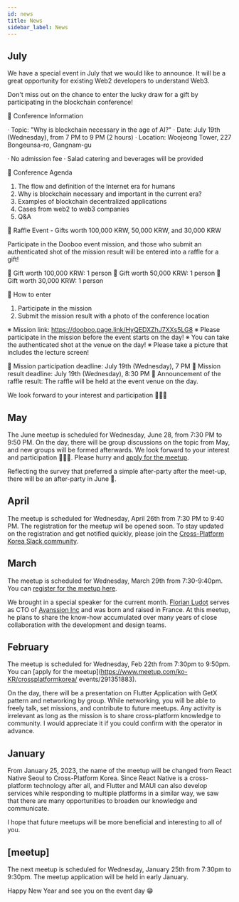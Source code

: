 ```yaml
---
id: news
title: News
sidebar_label: News
---
```


## July
We have a special event in July that we would like to announce. It will be a great opportunity for existing Web2 developers to understand Web3.

Don't miss out on the chance to enter the lucky draw for a gift by participating in the blockchain conference!

📣 Conference Information

· Topic: "Why is blockchain necessary in the age of AI?"
· Date: July 19th (Wednesday), from 7 PM to 9 PM (2 hours)
· Location: Woojeong Tower, 227 Bongeunsa-ro, Gangnam-gu

· No admission fee
· Salad catering and beverages will be provided

📣 Conference Agenda

1. The flow and definition of the Internet era for humans
2. Why is blockchain necessary and important in the current era?
3. Examples of blockchain decentralized applications
4. Cases from web2 to web3 companies
5. Q&A


🎉 Raffle Event - Gifts worth 100,000 KRW, 50,000 KRW, and 30,000 KRW

Participate in the Dooboo event mission, and those who submit an authenticated shot of the mission result will be entered into a raffle for a gift!

📍 Gift worth 100,000 KRW: 1 person
📍 Gift worth 50,000 KRW: 1 person
📍 Gift worth 30,000 KRW: 1 person


📍 How to enter

1. Participate in the mission
2. Submit the mission result with a photo of the conference location

※ Mission link: https://dooboo.page.link/HyQEDXZhJ7XXs5LG8
※ Please participate in the mission before the event starts on the day!
※ You can take the authenticated shot at the venue on the day!
※ Please take a picture that includes the lecture screen!

📍 Mission participation deadline: July 19th (Wednesday), 7 PM
📍 Mission result deadline: July 19th (Wednesday), 8:30 PM
📍 Announcement of the raffle result: The raffle will be held at the event venue on the day.

We look forward to your interest and participation 🙇🏻‍♂️

## May
The June meetup is scheduled for Wednesday, June 28, from 7:30 PM to 9:50 PM. On the day, there will be group discussions on the topic from May, and new groups will be formed afterwards. We look forward to your interest and participation 🙇🏻‍♂️. Please hurry and [apply for the meetup](https://www.meetup.com/ko-KR/crossplatformkorea/events/293904379).

Reflecting the survey that preferred a simple after-party after the meet-up, there will be an after-party in June 🍻.

## April
The meetup is scheduled for Wednesday, April 26th from 7:30 PM to 9:40 PM. The registration for the meetup will be opened soon. To stay updated on the registration and get notified quickly, please join the [Cross-Platform Korea Slack community](https://dooboolab.com/joinCPKorea).

## March
The meetup is scheduled for Wednesday, March 29th from 7:30-9:40pm.
You can [register for the meetup here](https://www.meetup.com/en-KR/crossplatformkorea/events/291975474).

We brought in a special speaker for the current month. [Florian Ludot](https://github.com/florianldt) serves as CTO of [Avanssion Inc](https://avanssion.com) and was born and raised in France. At this meetup, he plans to share the know-how accumulated over many years of close collaboration with the development and design teams.

## February
The meetup is scheduled for Wednesday, Feb 22th from 7:30pm to 9:50pm.
You can [apply for the meetup](https://www.meetup.com/ko-KR/crossplatformkorea/
events/291351883).

On the day, there will be a presentation on Flutter Application with GetX pattern and networking by group. While networking, you will be able to freely talk, set missions, and contribute to future meetups.
Any activity is irrelevant as long as the mission is to share cross-platform knowledge to community. I would appreciate it if you could confirm with the operator in advance.

## January

From January 25, 2023, the name of the meetup will be changed from React Native Seoul to Cross-Platform Korea.
Since React Native is a cross-platform technology after all, and Flutter and MAUI can also develop services while responding to multiple platforms in a similar way, we saw that there are many opportunities to broaden our knowledge and communicate.

I hope that future meetups will be more beneficial and interesting to all of you.

## [meetup]

The next meetup is scheduled for Wednesday, January 25th from 7:30pm to 9:30pm. The meetup application will be held in early January.

Happy New Year and see you on the event day 😁

